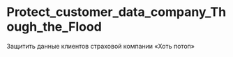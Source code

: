 # Protect_customer_data_company_Though_the_Flood
Защитить данные клиентов страховой компании «Хоть потоп»
